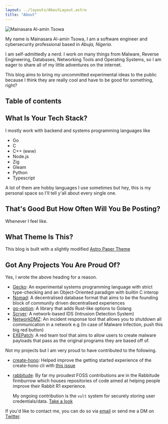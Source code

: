 ```yaml
---
layout: ../layouts/AboutLayout.astro
title: "About"
---
```


<div>
  <img src="/assets/me.jpg" class="sm:w-1/2 mx-auto" alt="Mainasara Al-amin Tsowa">
</div>

My name is Mainasara Al-amin Tsowa, I am a software engineer and cybersecurity professional based in *Abuja, Nigeria*.

I am self-admittedly a nerd. I work on many things from Malware, Reverse Engineering, Databases, Networking Tools and Operating Systems, so I am eager to share all of my little adventures on the internet.

This blog aims to bring my uncommitted experimental ideas to the public because I think they are really cool and have to be good for something, right?

## Table of contents

## What Is Your Tech Stack?

I mostly work with backend and systems programming languages like

- Go
- C
- C++ (eww)
- Node.js
- Zig
- Gleam
- Python
- Typescript

A lot of them are hobby languages I use sometimes but hey, this is my personal space so I'll tell y'all about every single one.

## That's Good But How Often Will You Be Posting?

Whenever I feel like.

## What Theme Is This?

This blog is built with a slightly modified [Astro Paper Theme](https://github.com/satnaing/astro-paper)

## Got Any Projects You Are Proud Of?

Yes, I wrote the above heading for a reason.

- [Gecko](https://github.com/neutrino2211/gecko): An experimental systems programming language with strict type-checking and an Object-Oriented paradigm with builtin C interop
- [Nomad](https://github.com/Nomad-Network/nomad): A decentralised database format that aims to be the founding block of community driven decentralised experiences
- [go-option](https://github.com/neutrino2211/go-option): A library that adds Rust-like options to Golang
- [Scryer](https://github.com/neutrino2211/scryer): A network-based IDS (Intrusion Detection System)
- [NetworkDMZ](https://github.com/neutrino2211/network-dmz): An incident response tool that allows you to shutdown all communication in a network e.g (In case of Malware Infection, push this big red button)
- [EXEPatch](https://github.com/neutrino2211/exe-patch): A red team tool that aims to allow users to create malware payloads that pass as the original programs they are based off of.

Not my projects but I am very proud to have contributed to the following.

- [create-hono](https://github.com/honojs/create-hono):
  Helped improve the getting started experience of the create-hono cli with [this issue](https://github.com/honojs/create-hono/issues/18)
- [rabbitude](https://rabbitu.de):
  By far my proudest FOSS contributions are in the Rabbitude firmburrow which houses repositories of code aimed at helping people improve their Rabbit R1 experience.

  My ongoing contribution is the `vult` system for securely storing user credentials/data. [Take a look](https://firmburrow.rabbitu.de/neutrino2211/vult)


If you'd like to contact me, you can do so via [email](mailto:neutrino2211@gmail.com) or send me a DM on [Twitter](https://twitter.com/neutrino2211).
